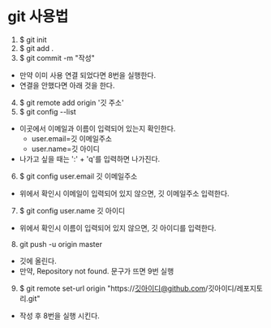 # git 사용법

1. $ git init
2. $ git add .
3. $ git commit -m "작성"
  - 만약 이미 사용 연결 되었다면 8번을 실행한다.
  - 연결을 안했다면 아래 것을 한다.
4. $ git remote add origin '깃 주소'
5. $ git config --list
  - 이곳에서 이메일과 이름이 입력되어 있는지 확인한다.
    - user.email=깃 이메일주소
    - user.name=깃 아이디
  - 나가고 싶을 때는 ':' + 'q'를 입력하면 나가진다.
6. $ git config user.email 깃 이메일주소
  - 위에서 확인시 이메일이 입력되어 있지 않으면, 깃 이메일주소 입력한다.
7. $ git config user.name 깃 아이디
  - 위에서 확인시 이름이 입력되어 있지 않으면, 깃 아이디를 입력한다.
8. git push -u origin master
  - 깃에 올린다.
  - 만약, Repository not found. 문구가 뜨면 9번 실행
9. $ git remote set-url origin "https://깃아이디@github.com/깃아이디/레포지토리.git"
  - 작성 후 8번을 실행 시킨다.
